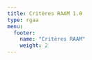 ```yaml
---
title: Critères RAAM 1.0
type: rgaa
menu:
  footer:
    name: "Critères RAAM"
    weight: 2
---
```

